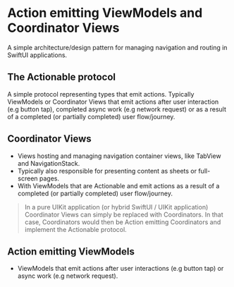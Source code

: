 # Action emitting ViewModels and Coordinator Views

A simple architecture/design pattern for managing navigation and routing in SwiftUI applications.

## The Actionable protocol

A simple protocol representing types that emit actions. Typically ViewModels or Coordinator Views that emit actions after user interaction (e.g button tap), completed async work (e.g network request) or as a result of a completed (or partially completed) user flow/journey.

## Coordinator Views

- Views hosting and managing navigation container views, like TabView and NavigationStack.
- Typically also responsible for presenting content as sheets or full-screen pages.
- With ViewModels that are Actionable and emit actions as a result of a completed (or partially completed) user flow/journey.

> In a pure UIKit application (or hybrid SwiftUI / UIKit application) Coordinator Views can simply be replaced with Coordinators. In that case, Coordinators would then be Action emitting Coordinators and implement the Actionable protocol.

## Action emitting ViewModels

- ViewModels that emit actions after user interactions (e.g button tap) or async work (e.g network request).
